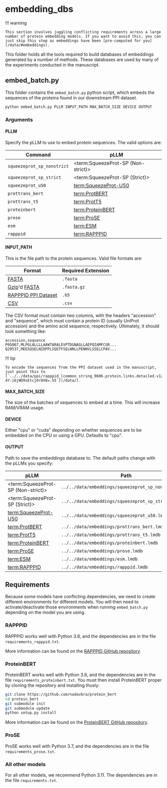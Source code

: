 # embedding_dbs

!!! warning

    This section involves juggling conflicting requirements across a large number of protein embedding models. If you want to avoid this, you can just skip this step as embeddings have been [pre-computed for you](/data/#embeddings).

This folder holds all the tools required to build databases of embeddings generated by a number of methods. These databases are used by many of the experiments conducted in the manuscript.

## embed_batch.py
This folder contains the `embed_batch.py` python script, which embeds the sequences of the proteins found in our downstream PPI dataset.

```bash
python embed_batch.py PLLM INPUT_PATH MAX_BATCH_SIZE DEVICE OUTPUT
```

### Arguments

#### PLLM
Specify the pLLM to use to embed protein sequences. The valid options are:

| Command                    | pLLM                               |
|----------------------------|------------------------------------|
| `squeezeprot_sp_nonstrict` | <term:SqueezeProt-SP (Non-strict)> |
| `squeezeprot_sp_strict`    | <term:SqueezeProt-SP (Strict)>     |
| `squeezeprot_u50`          | <term:SqueezeProt-U50>             |
| `prottrans_bert`           | <term:ProtBERT>                    |
| `prottrans_t5`             | <term:ProtT5>                      |
| `proteinbert`              | <term:ProteinBERT>                 |
| `prose`                    | <term:ProSE>                       |
| `esm`                      | <term:ESM>                         |
| `rapppid`                  | <term:RAPPPID>                     |

#### INPUT_PATH
This is the file path to the protein sequences. Valid file formats are:

| Format               | Required Extension |
|----------------------|--------------------|
| [FASTA](https://en.wikipedia.org/wiki/FASTA_format)|`.fasta`|
| [Gzip](https://en.wikipedia.org/wiki/Gzip)'d [FASTA](https://en.wikipedia.org/wiki/FASTA_format)| `.fasta.gz`|
| [RAPPPID PPI Dataset](https://emad-combine-lab.github.io/intrepppid/data.html) |`.h5`|
| [CSV](https://en.wikipedia.org/wiki/Comma-separated_values)| `.csv`|

The CSV format must contain two columns, with the headers "accession" and "sequence", which must contain a protein ID (usually UniProt accession) and the amino acid sequence, respectively. Ultimately, it should look something like:

```
accession,sequence
P05067,MLPGLALLLLAAWTARALEVPTDGNAGLLAEPQIAMFCGR...
Q29537,MEESQSELNIDPPLSQETFSELWNLLPENNVLSSELCPAV...
```

!!! tip

    To encode the sequences from the PPI dataset used in the manuscript, just point this to [`../../data/ppi/rapppid_[common_string_9606.protein.links.detailed.v12.0_upkb.csv]_Mz70T9t-4Y-i6jWD9sEtcjOr0X8=.h5`](/data/).

#### MAX_BATCH_SIZE

The size of the batches of sequences to embed at a time. This will increase RAM/VRAM usage.

#### DEVICE

Either "cpu" or "cuda" depending on whether sequences are to be embedded on the CPU or using a GPU. Defaults to "cpu".

#### OUTPUT

Path to save the embeddings database to. The default paths change with the pLLMs you specify:

| pLLM                               |Path |
|------------------------------------|-----------------------------------------------------|
| <term:SqueezeProt-SP (Non-strict)> |`../../data/embeddings/squeezeprot_sp_nonstrict.lmdb`|
| <term:SqueezeProt-SP (Strict)>     |`../../data/embeddings/squeezeprot_sp_strict.lmdb`   |
| <term:SqueezeProt-U50>             |`../../data/embeddings/squeezeprot_u50.lmdb`         |
| <term:ProtBERT>                    |`../../data/embeddings/prottrans_bert.lmdb`          |
| <term:ProtT5>                      |`../../data/embeddings/prottrans_t5.lmdb`            |
| <term:ProteinBERT>                 |`../../data/embeddings/proteinbert.lmdb`             |
| <term:ProSE>                       |`../../data/embeddings/prose.lmdb`                   |
| <term:ESM>                         |`../../data/embeddings/esm.lmdb`                     |
| <term:RAPPPID>                     |`../../data/embeddings/rapppid.lmdb`                 |

## Requirements

Because some models have conflicting dependencies, we need to create different environments for different models. You will then need to activate/deactivate those environments when running `embed_batch.py` depending on the model you are using.

### RAPPPID

RAPPPID works well with Python 3.8, and the dependencies are in the file `requirements_rapppid.txt`.

More information can be found on the [RAPPPID GitHub repository](https://github.com/jszym/rapppid).

### ProteinBERT

ProteinBERT works well with Python 3.6, and the dependencies are in the file `requirements_proteinbert.txt`. You must then install ProteinBERT proper by cloning the repository and installing thusly:

```bash
git clone https://github.com/nadavbra/protein_bert
cd protein_bert
git submodule init
git submodule update
python setup.py install
```

More information can be found on the [ProteinBERT GitHub repository](https://github.com/nadavbra/protein_bert).

### ProSE

ProSE works well with Python 3.7, and the dependencies are in the file `requirements_prose.txt`.

### All other models

For all other models, we recommend Python 3.11. The dependencies are in the file `requirements.txt`.
